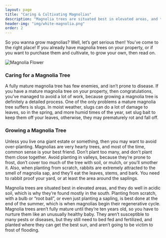 ```yaml
---
layout: page
title: "Caring & Cultivating Magnolias"
description: "Magnolia trees are situated best in elevated areas, and they do well in acidic soil, which is why they’re found mostly in the south."
header-img: "img/white-magnolia.png"
order: 2
---
```


So you wanna grow magnolias? Well, let’s get serious then! You’ve come to the right place! If you already have magnolia trees on your property, or if you want to purchase them and cultivate, to grow your own, then read on.

![Magnolia Flower]({{site.baseurl}}/img/magnolias2.jpg)

### Caring for a Magnolia Tree ###

A fully mature magnolia tree has few enemies, and isn’t prone to disease. If you have a mature magnolia tree on your property, then congratulations, you’ve managed to avoid a lot of work, because growing a magnolia tree is definitely a detailed process. One of the only problems a mature magnolia tree suffers is slugs. In moist weather, slugs can do a lot of damage to leaves, so in the spring, and more humid times of the year, set slug bait to keep them off your leaves, otherwise, they may prematurely rot and fall off.

### Growing a Magnolia Tree ###

Unless you live ona giant estate or something, then you may want to avoid over-planting. Magnolias are very hearty trees, and most of the time, common sense is your best friend. Don’t plant too many, and don’t plant them close together. Avoid planting in valleys, because they’re prone to frost, don’t cover too much of the tree with soil, or mulch, or you’ll smother it. Also, when planting from scratch, rabbits are extremely attracted to the smell of magnolia sap, and they’ll eat the leaves, stems, and bark. You need to rabbit proof your yard, or at least the area around the saplings.

Magnolia trees are situated best in elevated areas, and they do well in acidic soil, which is why they’re found mostly in the south. Planting from scratch, with a bulb or “root ball”, or even just planting a sapling, is best done at the end of the summer, which is when magnolias begin their regenerative cycle. Magnolia trees aren’t fully mature until they’re ten years old, so you have to nurture them like an unusually healthy baby. They aren’t susceptible to many pests or diseases, but they still need to bed fed and fertilized, and planted where they can get the best sun, and aren’t going to be victim to frost of flooding.
